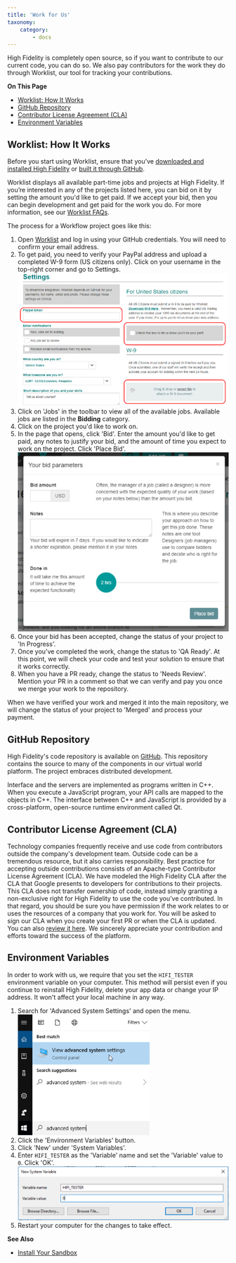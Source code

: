 ```yaml
---
title: 'Work for Us'
taxonomy:
    category:
        - docs
---
```


High Fidelity is completely open source, so if you want to contribute to our current code, you can do so. We also pay contributors for the work they do through Worklist, our tool for tracking your contributions.

**On This Page**
* [Worklist: How It Works](#worklist-how-it-works)
* [GitHub Repository](#github-repository) 
* [Contributor License Agreement (CLA)](#contributor-license-agreement-cla)
* [Environment Variables](#environment-variables)

## Worklist: How It Works

Before you start using Worklist, ensure that you’ve [downloaded and installed High Fidelity](https://highfidelity.com/download/sandbox) or [built it through GitHub](../build-guide).

Worklist displays all available part-time jobs and projects at High Fidelity. If you’re interested in any of the projects listed here, you can bid on it by setting the amount you'd like to get paid. If we accept your bid, then you can begin development and get paid for the work you do. For more information, see our [Worklist FAQs](https://worklist.net/help).

The process for a Workflow project goes like this:
1. Open [Worklist](https://worklist.net) and log in using your GitHub credentials. You will need to confirm your email address.
2. To get paid, you need to verify your PayPal address and upload a completed W-9 form (US citizens only). Click on your username in the top-right corner and go to Settings. ![](get-paid.png)
3. Click on 'Jobs' in the toolbar to view all of the available jobs. Available jobs are listed in the **Bidding** category. 
4. Click on the project you'd like to work on. 
5. In the page that opens, click 'Bid'. Enter the amount you'd like to get paid, any notes to justify your bid, and the amount of time you expect to work on the project. Click 'Place Bid'. ![](bid-parameters.PNG)
6. Once your bid has been accepted, change the status of your project to 'In Progress'. 
7. Once you’ve completed the work, change the status to 'QA Ready'. At this point, we will check your code and test your solution to ensure that it works correctly. 
8. When you have a PR ready, change the status to 'Needs Review'. Mention your PR in a comment so that we can verify and pay you once we merge your work to the repository.

When we have verified your work and merged it into the main repository, we will change the status of your project to 'Merged' and process your payment. 

## GitHub Repository

High Fidelity's code repository is available on [GitHub](https://github.com/highfidelity/hifi). This repository contains the source to many of the components in our virtual world platform. The project embraces distributed development.

Interface and the servers are implemented as programs written in C++. When you execute a JavaScript program, your API calls are mapped to the objects in C++. The interface between C++ and JavaScript is provided by a cross-platform, open-source runtime environment called Qt.

## Contributor License Agreement (CLA)

Technology companies frequently receive and use code from contributors outside the company's development team. Outside code can be a tremendous resource, but it also carries responsibility. Best practice for accepting outside contributions consists of an Apache-type Contributor License Agreement (CLA). We have modeled the High Fidelity CLA after the CLA that Google presents to developers for contributions to their projects. This CLA does not transfer ownership of code, instead simply granting a non-exclusive right for High Fidelity to use the code you’ve contributed. In that regard, you should be sure you have permission if the work relates to or uses the resources of a company that you work for. You will be asked to sign our CLA when you create your first PR or when the CLA is updated. You can also [review it here](https://gist.githubusercontent.com/hifi-gustavo/fef8f06a8233d42a0040d45c3efb97a9/raw/9981827eb94f0b18666083670b6f6a02929fb402/High%2520Fidelity%2520CLA). We sincerely appreciate your contribution and efforts toward the success of the platform.

## Environment Variables
In order to work with us, we require that you set the `HIFI_TESTER` environment variable on your computer. This method will persist even if you continue to reinstall High Fidelity, delete your app data or change your IP address. It won't affect your local machine in any way.

1. Search for 'Advanced System Settings' and open the menu. ![](system-settings.png)
2. Click the 'Environment Variables' button. 
3. Click 'New' under 'System Variables'.
4. Enter `HIFI_TESTER` as the 'Variable' name and set the 'Variable' value to `0`. Click 'OK'. ![](set-variable.png)
5. Restart your computer for the changes to take effect.

**See Also**

+ [Install Your Sandbox](../../host/your-domain/install-domain#install-your-sandbox)